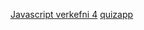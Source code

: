 

[Javascript verkefni 4](https://arijons.github.io/js_verkefni4/verkefni_4.html)
[quizapp](https://github.com/Arijons/FORR3JS05DU/Verkefni5/quiz_app.html)




